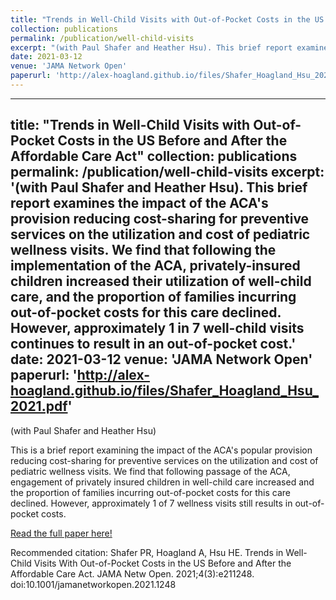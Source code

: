 ```yaml
---
title: "Trends in Well-Child Visits with Out-of-Pocket Costs in the US Before and After the Affordable Care Act"
collection: publications
permalink: /publication/well-child-visits
excerpt: "(with Paul Shafer and Heather Hsu). This brief report examines the impact of the ACA's provision reducing cost-sharing for preventive services on the utilization and cost of pediatric wellness visits. We find that privately-insured children increased their utilization of well-child care, and the proportion of families incurring out-of-pocket costs for this care declined. However, approximately 1 in 7 well-child visits continues to result in an out-of-pocket cost."
date: 2021-03-12
venue: 'JAMA Network Open'
paperurl: 'http://alex-hoagland.github.io/files/Shafer_Hoagland_Hsu_2021.pdf'
---
```

---
title: "Trends in Well-Child Visits with Out-of-Pocket Costs in the US Before and After the Affordable Care Act"
collection: publications
permalink: /publication/well-child-visits
excerpt: '(with Paul Shafer and Heather Hsu). This brief report examines the impact of the ACA's provision reducing cost-sharing for preventive services on the utilization and cost of pediatric wellness visits. We find that following the implementation of the ACA, privately-insured children increased their utilization of well-child care, and the proportion of families incurring out-of-pocket costs for this care declined. However, approximately 1 in 7 well-child visits continues to result in an out-of-pocket cost.'
date: 2021-03-12
venue: 'JAMA Network Open'
paperurl: 'http://alex-hoagland.github.io/files/Shafer_Hoagland_Hsu_2021.pdf'
---

(with Paul Shafer and Heather Hsu) 

This is a brief report examining the impact of the ACA's popular provision reducing cost-sharing for preventive services on the utilization and cost of pediatric wellness visits. We find that following passage of the ACA, engagement of privately insured children in well-child care increased
and the proportion of families incurring out-of-pocket costs for this care declined. However, approximately 1 of 7 wellness visits still results in out-of-pocket costs.

[Read the full paper here!](http://alex-hoagland.github.io/files/Shafer_Hoagland_Hsu_2021.pdf)

Recommended citation: Shafer PR, Hoagland A, Hsu HE. Trends in Well-Child Visits With Out-of-Pocket Costs in the US Before and After the Affordable Care Act. JAMA Netw Open. 2021;4(3):e211248. doi:10.1001/jamanetworkopen.2021.1248
